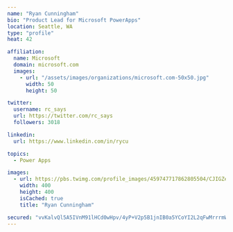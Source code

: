 ```yaml
---
name: "Ryan Cunningham"
bio: "Product Lead for Microsoft PowerApps"
location: Seattle, WA
type: "profile"
heat: 42

affiliation:
  name: Microsoft
  domain: microsoft.com
  images:
    - url: "/assets/images/organizations/microsoft.com-50x50.jpg"
      width: 50
      height: 50

twitter:
  username: rc_says
  url: https://twitter.com/rc_says
  followers: 3018

linkedin:
  url: https://www.linkedin.com/in/rycu

topics:
  - Power Apps

images:
  - url: https://pbs.twimg.com/profile_images/459747717862805504/CJIGZejd_400x400.png
    width: 400
    height: 400
    isCached: true
    title: "Ryan Cunningham"

secured: "vvKalvQl5A5IVnM91lHCd0wHpv/4yP+V2p5B1jnIB0a5YCoYI2L2qFwMrrrmW1c0dqiAb0um7EUBfyPmEA7ZMYxtx11hCRLxgjcWk1B66cKIEPQSz1I6R/rMMEWEFuALZ/EjTqATJtiVMLEIi0QRY5NBrC9ziAK8EkCqLczLLLGn1knlNguWhmKtMERgeHtrG6qZWmEBPqKSQx/eZJL4QuOb7PIQdxu0/BDTWqVLjfKnItU7UcJwvrOdjaBT5uB8gLJJU+k07mzmmqPm0Sr6Hua3Ji77NWuI5yjbatemcuVVmhf7nRkAWKEptdFWJ3hTwoYmNgbx5luOSK7YT4XxPs667hH1ywGGtOffsO+78QE6GkV3NZFsz2bVQWTL1gB0KP1TEjolRC9BJmAhCfZyomcXozsD+qBfPWD+YIITVwM=;u8FSC4CnHjtduqBRt/28kg=="
---
```


